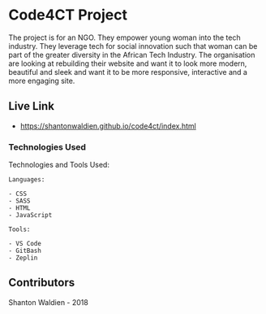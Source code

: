 # Code4CT Project

The project is for an NGO. They empower young woman into the tech industry. They leverage tech for social innovation such that woman can be part of the greater diversity in the African Tech Industry. The organisation are looking at rebuilding their website and want it to look more modern, beautiful and sleek and want it to be more responsive, interactive and a more engaging site.

## Live Link
- https://shantonwaldien.github.io/code4ct/index.html


### Technologies Used

Technologies and Tools Used:

```
Languages:

- CSS
- SASS
- HTML
- JavaScript

```
```
Tools:

- VS Code
- GitBash
- Zeplin

```

## Contributors

Shanton Waldien - 2018
